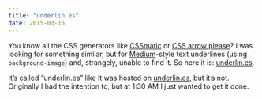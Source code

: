 ```yaml
---
title: "underlin.es"
date: 2015-03-15
---
```


You know all the CSS generators like [CSSmatic](http://www.cssmatic.com/) or [CSS arrow please](http://cssarrowplease.com/)? I was looking for something similar, but for [Medium](https://medium.com/)-style text underlines (using `background-image`) and, strangely, unable to find it. So here it is: [underlin.es](http://prayerslayer.github.io/underlines/).

It’s called “underlin.es” like it was hosted on [underlin.es](http://underlin.es/), but it’s not. Originally I had the intention to, but at 1:30 AM I just wanted to get it done.
